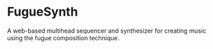 # FugueSynth

A web-based multihead sequencer and synthesizer for creating music using the fugue composition technique. 
